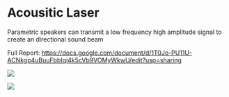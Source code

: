 # Acousitic Laser
Parametric speakers can transmit a low frequency high amplitude signal to create an directional sound beam

Full Report: https://docs.google.com/document/d/1T0Jo-PU11U-ACNkgp4uBuuFbbIqi4k5cVb9VOMyWkwU/edit?usp=sharing


<a href="https://lh3.googleusercontent.com/pw/AIL4fc8KAblWqlWUOfe485cFECwOsnZh4_pKjr6k2o8s2zuqbsuU68jiKdhZa2hQFllpcCLR4T1hNlQERxIOVL_b9UjBYCNJLdu02LBomMdrD_iYvAhIk5E=w2400?source=screenshot.guru"> <img src="https://lh3.googleusercontent.com/pw/AIL4fc8KAblWqlWUOfe485cFECwOsnZh4_pKjr6k2o8s2zuqbsuU68jiKdhZa2hQFllpcCLR4T1hNlQERxIOVL_b9UjBYCNJLdu02LBomMdrD_iYvAhIk5E=w600-h315-p-k" /> </a>

<a href="https://lh3.googleusercontent.com/pw/AIL4fc8tAY0D6SKgrDiBUzGu1wVf8V4AOWG_X6CDCpcdqlV4uG4LEcGG6AqGiVimwWmMhtt8fxQ86vghlc3y9MPt4EpppfDS-hxmPRDO-_SW10yzHmmXWtk=w2400?source=screenshot.guru"> <img src="https://lh3.googleusercontent.com/pw/AIL4fc8tAY0D6SKgrDiBUzGu1wVf8V4AOWG_X6CDCpcdqlV4uG4LEcGG6AqGiVimwWmMhtt8fxQ86vghlc3y9MPt4EpppfDS-hxmPRDO-_SW10yzHmmXWtk=w600-h315-p-k" /> </a>
